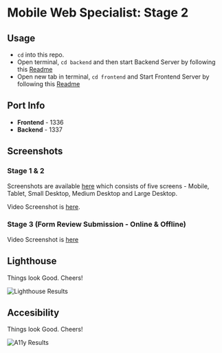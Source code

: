 # Mobile Web Specialist: Stage 2

## Usage

- `cd` into this repo.
- Open terminal, `cd backend` and then start Backend Server by following this [Readme](./backend/README.md)
- Open new tab in terminal, `cd frontend` and Start Frontend Server by following this [Readme](./frontend/README.md)

## Port Info

- **Frontend** - 1336
- **Backend** - 1337

## Screenshots

### Stage 1 & 2

Screenshots are available [here](./frontend/screenshots) which consists of five screens - Mobile, Tablet, Small Desktop, Medium Desktop and Large Desktop.

Video Screenshot is [here](https://drive.google.com/file/d/1N3OVcf6RgXJ9wEnftVQisd0AWoA06sw-/view).

### Stage 3 (Form Review Submission - Online & Offline)

Video Screenshot is [here](https://drive.google.com/file/d/1TjaWdVD_4O8aV1owinWScznPLSyh2b1C/view)

## Lighthouse

Things look Good. Cheers!

![Lighthouse Results](https://i.imgur.com/Gao7qqv.png "Lighthouse Results")

## Accesibility

Things look Good. Cheers!

![A11y Results](https://i.imgur.com/b4xVzbe.png "A11y Results")
